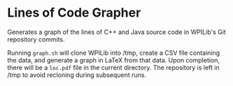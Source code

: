 # Lines of Code Grapher

Generates a graph of the lines of C++ and Java source code in WPILib's Git repository commits.

Running `graph.sh` will clone WPILib into /tmp, create a CSV file containing the data, and generate a graph in LaTeX from that data. Upon completion, there will be a `loc.pdf` file in the current directory. The repository is left in /tmp to avoid recloning during subsequent runs.
